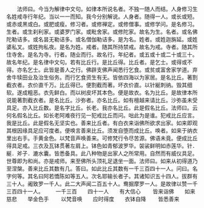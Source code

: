 <!-- { "loadSidebar": true } -->
　　法师曰。今当为解律中文句。如律本所说名者。不独一随人而结。人身修习生名姓戒寺行年纪。当以一一而知。我今分别解说。人身者。随得一人。或长或短。或赤或黑或白。或肥或瘦。修习者。或修禅定。或修僧事。或修学问。是名修习。生者。或生刹利家。或婆罗门家。或毗舍家。或修陀家。故名为生。名者。或名佛陀勒诘多。或名昙无勒诘多。或名僧伽勒诘多。是为名。姓者。或姓迦旃延。或姓婆私叉。或姓拘私夜。是名为姓。戒者。随其所持禁戒。故名为戒。寺者。随其所住寺舍。是名为寺。行者。随业而行。故名行。年纪者。或五或十或二十或三十。故名年纪。是名律中文句。若有比丘行。是比丘得。比丘者。是乞士。或得或不得。亦名乞士。此皆是善人之行。佛辟支佛声闻悉行乞食。或贫或富舍家学道。弃舍牛犊田业及治生俗务。而行乞食资生有无。皆依四海以为家居。是名比丘。著割截衣者。衣价直千万。比丘得已。便割截而著。坏衣价直。以针綖刺纳。毁其细软。遂成粗恶。衣先鲜白。而以树皮坏其本色。便是故衣。名为比丘。是故律本所说能著割截衣者。是名比丘。沙弥者。亦名比丘。如有檀越来请比丘。沙弥虽未受具足。亦入比丘数。是名字比丘。长老。我亦名比丘。此是假名比丘。法师曰。云何名假名比丘。如长老阿难夜行见一犯戒比丘而问。咄此为是谁。犯戒比丘应言。我是比丘。此是假名无坚实也。善来比丘者。有白衣来诣佛所欲求出家。如来即观其根因缘具足应可度者。便唤言善来比丘。须发自堕而成比丘。唤者。如来于纳衣里出右手。手黄金色。以梵音声唤善来。可修梵行令尽苦源。佛语未竟。便成比丘得具足戒。三衣及瓦钵贯著左肩上。钵色如青郁波罗华。袈裟鲜明如赤莲华。针．綖．斧子．漉水囊。皆悉备具。此八种物是出家人之所常用。自然而有威仪具足。世尊即为和尚。亦是戒师。来至佛所头顶礼足退坐一面。法师曰。如来从初得道乃至涅槃。善来比丘其数有几。答曰。如此比丘其数有一千三百四十一人。问曰。名字何等。其名曰阿若憍陈如等五人。次名耶输长者子。其诸知识五十四人。拔群有三十人。阇致罗一千人。此二大声闻二百五十人。鸯掘摩罗一人。是故律以赞一千三百四十一人。
　　一千三百　　四十一人　　有大信心
　　皆来诣佛　　如来慈悲　　举金色手
　　以梵音唤　　应时得度　　衣钵自降
　　皆悉善来


